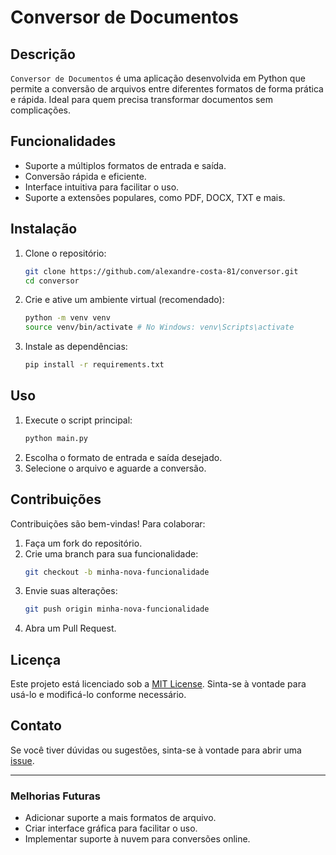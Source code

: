 # Conversor de Documentos

## Descrição
`Conversor de Documentos` é uma aplicação desenvolvida em Python que permite a conversão de arquivos entre diferentes formatos de forma prática e rápida. Ideal para quem precisa transformar documentos sem complicações.

## Funcionalidades
- Suporte a múltiplos formatos de entrada e saída.
- Conversão rápida e eficiente.
- Interface intuitiva para facilitar o uso.
- Suporte a extensões populares, como PDF, DOCX, TXT e mais.

## Instalação
1. Clone o repositório:
   ```bash
   git clone https://github.com/alexandre-costa-81/conversor.git
   cd conversor
   ```

2. Crie e ative um ambiente virtual (recomendado):
   ```bash
   python -m venv venv
   source venv/bin/activate # No Windows: venv\Scripts\activate
   ```

3. Instale as dependências:
   ```bash
   pip install -r requirements.txt
   ```

## Uso
1. Execute o script principal:
   ```bash
   python main.py
   ```
2. Escolha o formato de entrada e saída desejado.
3. Selecione o arquivo e aguarde a conversão.

## Contribuições
Contribuições são bem-vindas! Para colaborar:
1. Faça um fork do repositório.
2. Crie uma branch para sua funcionalidade:
   ```bash
   git checkout -b minha-nova-funcionalidade
   ```
3. Envie suas alterações:
   ```bash
   git push origin minha-nova-funcionalidade
   ```
4. Abra um Pull Request.

## Licença
Este projeto está licenciado sob a [MIT License](LICENSE). Sinta-se à vontade para usá-lo e modificá-lo conforme necessário.

## Contato
Se você tiver dúvidas ou sugestões, sinta-se à vontade para abrir uma [issue](https://github.com/alexandre-costa-81/conversor/issues).

---

### Melhorias Futuras
- Adicionar suporte a mais formatos de arquivo.
- Criar interface gráfica para facilitar o uso.
- Implementar suporte à nuvem para conversões online.
